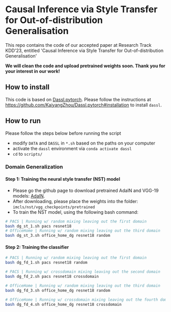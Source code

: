 # Causal Inference via Style Transfer for Out-of-distribution Generalisation

This repo contains the code of our accepted paper at Research Track KDD'23, entitled 'Causal Inference via Style Transfer for Out-of-distribution Generalisation'

**We will clean the code and upload pretrained weights soon. Thank you for your interest in our work!**

## How to install

This code is based on [Dassl.pytorch](https://github.com/KaiyangZhou/Dassl.pytorch). Please follow the instructions at https://github.com/KaiyangZhou/Dassl.pytorch#installation to install `dassl`.

## How to run

Please follow the steps below before running the script

- modify `DATA` and `DASSL` in `*.sh` based on the paths on your computer
- activate the `dassl` environment via `conda activate dassl`
- `cd` to `scripts/`

### Domain Generalization

#### Step 1: Training the neural style transfer (NST) model

- Please go the github page to download pretrained AdaIN and VGG-19 models: [AdaIN](https://github.com/MAlberts99/PyTorch-AdaIN-StyleTransfer). 
- After downloading, please place the weights into the folder: `imcls/nst/vgg_checkpoints/pretrained`
- To train the NST model, using the following bash command:

```bash
# PACS | Running w/ random mixing leaving out the first domain
bash dg_st_1.sh pacs resnet18
# OfficeHome | Running w/ random mixing leaving out the third domain
bash dg_st_3.sh office_home_dg resnet18 random
```


#### Step 2: Training the classifier

```bash
# PACS | Running w/ random mixing leaving out the first domain
bash dg_fd_1.sh pacs resnet18 random

# PACS | Running w/ crossdomain mixing leaving out the second domain
bash dg_fd_2.sh pacs resnet18 crossdomain

# OfficeHome | Running w/ random mixing leaving out the third domain
bash dg_fd_3.sh office_home_dg resnet18 random

# OfficeHome | Running w/ crossdomain mixing leaving out the fourth domain
bash dg_fd_4.sh office_home_dg resnet18 crossdomain
```



